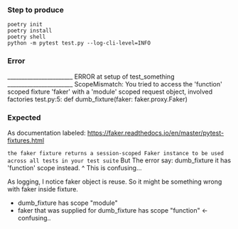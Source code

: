 ### Step to produce
```
poetry init
poetry install
poetry shell
python -m pytest test.py --log-cli-level=INFO 

```

### Error

_______________________ ERROR at setup of test_something _______________________
ScopeMismatch: You tried to access the 'function' scoped fixture 'faker' with a 'module' scoped request object, involved factories
test.py:5:  def dumb_fixture(faker: faker.proxy.Faker)

### Expected
As documentation labeled: 
https://faker.readthedocs.io/en/master/pytest-fixtures.html

`the faker fixture returns a session-scoped Faker instance to be used across all tests in your test suite`
But The error say: dumb_fixture it has 'function' scope instead.
^ This is confusing...

As logging, I notice faker object is reuse.
So it might be something wrong with faker inside fixture.
 - dumb_fixture has scope "module"
 - faker that was supplied for dumb_fixture has scope "function" <- confusing..